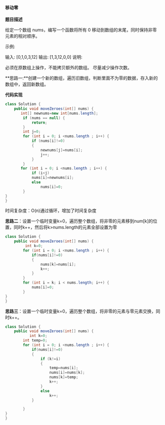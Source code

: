 #### 移动零

**题目描述**

给定一个数组 nums，编写一个函数将所有 0 移动到数组的末尾，同时保持非零元素的相对顺序。

示例:

输入: [0,1,0,3,12]
输出: [1,3,12,0,0]
说明:

必须在原数组上操作，不能拷贝额外的数组。
尽量减少操作次数。

**思路一:**创建一个新的数组，遍历旧数组，判断里面不为零的数据，存入新的数组中，返回新数组。

**代码实现**

```java
class Solution {
    public void moveZeroes(int[] nums) {
       int[] newnums=new int[nums.length];
        if (nums == null) {
            return;
        }
        int j=0;
        for (int i = 0; i <nums.length ; i++) {
            if (nums[i]!=0)
            {
                newnums[j]=nums[i];
                j++;
            }
        }
       for (int i = 0; i <nums.length ; i++) {
            if (i<j)
            nums[i]=newnums[i];
            else
                nums[i]=0;
        }
}
}
```

时间复杂度：O(n)通过循环，增加了时间复杂度

**思路二**：设置一个临时变量k=0，遍历整个数组，将非零的元素移到num[k]的位置，同时k++，然后将k>nums.length的元素全部设置为零

```java
class Solution {
    public void moveZeroes(int[] nums) {
         int k=0;
        for (int i = 0; i <nums.length ; i++) {
            if(nums[i]!=0)
            {
                nums[k]=nums[i];
                k++;
            }
        }
        for (int i = k; i < nums.length; i++) {
            nums[i]=0;
        }
}
}
```

**思路三**：设置一个临时变量k=0，遍历整个数组，将非零的元素与零元素交换，同时k++。

```java
class Solution {
    public void moveZeroes(int[] nums) {
           int k=0;
        int temp=0;
        for (int i = 0; i <nums.length ; i++) {
            if(nums[i]!=0)
            {
                if (k!=i)
                {
                    temp=nums[i];
                    nums[i]=nums[k];
                    nums[k]=temp;
                    k++;
                }
                else
                    k++;
            }

        }
}
}
```

